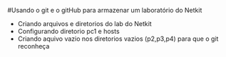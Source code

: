 #Usando o git e o gitHub para armazenar um laboratório do Netkit

- Criando arquivos e diretorios do lab do Netkit
- Configurando diretorio pc1 e hosts
- Criando aquivo vazio nos diretorios vazios (p2,p3,p4) para que o git reconheça
